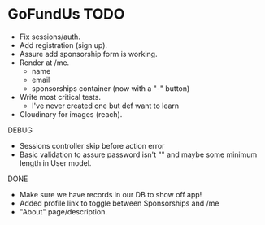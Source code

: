 # GoFundUs TODO

* Fix sessions/auth.
* Add registration (sign up).
* Assure add sponsorship form is working.
* Render at /me. 
    - name
    - email
    - sponsorships container (now with a "-" button)
* Write most critical tests.
    - I've never created one but def want to learn
* Cloudinary for images (reach).

DEBUG
* Sessions controller skip before action error
* Basic validation to assure password isn't "" and maybe some minimum length in User model.

DONE
* Make sure we have records in our DB to show off app!
* Added profile link to toggle between Sponsorships and /me
* "About" page/description.


